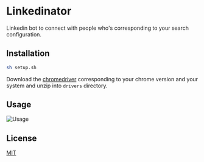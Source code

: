 # Linkedinator

Linkedin bot to connect with people who's corresponding to your search configuration.

## Installation

```bash
sh setup.sh
```
Download the [chromedriver](https://sites.google.com/a/chromium.org/chromedriver/) corresponding to your chrome version and your system and unzip into `drivers` directory.

## Usage
![Usage](https://www.zupimages.net/up/20/10/sq8g.png)

## License
[MIT](https://choosealicense.com/licenses/mit/)
